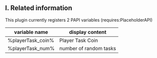 ## I. Related information
This plugin currently registers 2 PAPI variables (requires:PlaceholderAPI)

|variable name | display content |
| ------------ | ------------ |
|%playerTask_coin%| Player Task Coin|
|%playerTask_num%| number of random tasks|

